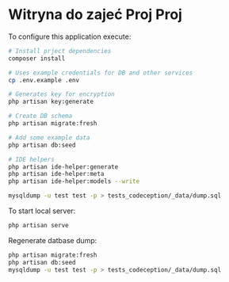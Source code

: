 # Witryna do zajeć Proj Proj

To configure this application execute:

```bash
# Install prject dependencies
composer install

# Uses example credentials for DB and other services
cp .env.example .env

# Generates key for encryption
php artisan key:generate

# Create DB schema
php artisan migrate:fresh

# Add some example data
php artisan db:seed

# IDE helpers
php artisan ide-helper:generate
php artisan ide-helper:meta
php artisan ide-helper:models --write

mysqldump -u test test -p > tests_codeception/_data/dump.sql
```

To start local server:

```bash
php artisan serve
```
Regenerate datbase dump:

```bash
php artisan migrate:fresh
php artisan db:seed
mysqldump -u test test -p > tests_codeception/_data/dump.sql
```
